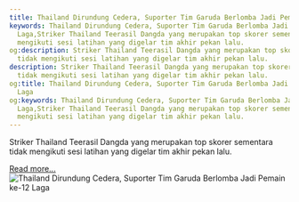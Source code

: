 ```yaml
---
title: Thailand Dirundung Cedera, Suporter Tim Garuda Berlomba Jadi Pemain ke-12 Laga
keywords: Thailand Dirundung Cedera, Suporter Tim Garuda Berlomba Jadi Pemain ke-12
  Laga,Striker Thailand Teerasil Dangda yang merupakan top skorer sementara tidak
  mengikuti sesi latihan yang digelar tim akhir pekan lalu.
og:description: Striker Thailand Teerasil Dangda yang merupakan top skorer sementara
  tidak mengikuti sesi latihan yang digelar tim akhir pekan lalu.
description: Striker Thailand Teerasil Dangda yang merupakan top skorer sementara
  tidak mengikuti sesi latihan yang digelar tim akhir pekan lalu.
og:title: Thailand Dirundung Cedera, Suporter Tim Garuda Berlomba Jadi Pemain ke-12
  Laga
og:keywords: Thailand Dirundung Cedera, Suporter Tim Garuda Berlomba Jadi Pemain ke-12
  Laga,Striker Thailand Teerasil Dangda yang merupakan top skorer sementara tidak
  mengikuti sesi latihan yang digelar tim akhir pekan lalu.
---
```


Striker Thailand Teerasil Dangda yang merupakan top skorer sementara tidak mengikuti sesi latihan yang digelar tim akhir pekan lalu.

[Read more...](https://www.sportourism.id/post/5979/thailand-dirundung-cedera-suporter-tim-garuda-berlomba-jadi-pemain-ke-12-laga "Thailand Dirundung Cedera, Suporter Tim Garuda Berlomba Jadi Pemain ke-12 Laga")
![Thailand Dirundung Cedera, Suporter Tim Garuda Berlomba Jadi Pemain ke-12 Laga](https://services.sportourism.id/fileload/prediksi-indonesia-vs-thailandjpg-YZbc.jpg "Thailand Dirundung Cedera, Suporter Tim Garuda Berlomba Jadi Pemain ke-12 Laga")